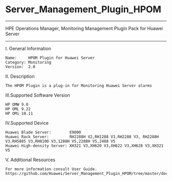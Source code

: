# Server_Management_Plugin_HPOM

****************************************************************************
HPE Operations Manager, Monitoring Management Plugin Pack for Huawei Server
****************************************************************************

I. General Information

    Name:     HPOM Plugin for Huawei Server
    Category: Monitoring
    Version:  2.0


II. Description

    The HPOM Plugin is a plug-in for Monitoring Huawei Server alarms

III.Supported Software Version

    HP OMW 9.0
    HP OML 9.22
    HP OMi 10.11

IV.Supported Device

    Huawei Blade Server:        E9000
    Huawei Rack Server:         RH2288H V2,RH1288 V3,RH2288 V3, RH2288H V3,RH5885 V3,RH8100 V3,1288H V5,2288H V5,2488 V5
    Huawei High-density Server: XH321 V3,XH620 V3,XH622 V3,XH628 V3,XH321 V5

V. Additional Resources

    For more information consult User Guide. https://github.com/Huawei/Server_Management_Plugin_HPOM/tree/master/docs
